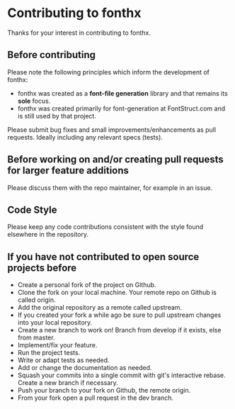 # Contributing to fonthx

Thanks for your interest in contributing to fonthx.

## Before contributing 

Please note the following principles which inform the development of fonthx:

* fonthx was created as a **font-file generation** library and that remains its **sole** focus. 
* fonthx was created primarily for font-generation at FontStruct.com and is still used by that project.

Please submit bug fixes and small improvements/enhancements as pull requests. Ideally including any relevant specs (tests).

## Before working on and/or creating pull requests for larger feature additions
 
Please discuss them with the repo maintainer, for example in an issue.

## Code Style

Please keep any code contributions consistent with the style found elsewhere in the repository.

## If you have not contributed to open source projects before

* Create a personal fork of the project on Github.
* Clone the fork on your local machine. Your remote repo on Github is called origin.
* Add the original repository as a remote called upstream.
* If you created your fork a while ago be sure to pull upstream changes into your local repository.
* Create a new branch to work on! Branch from develop if it exists, else from master.
* Implement/fix your feature.
* Run the project tests.
* Write or adapt tests as needed.
* Add or change the documentation as needed.
* Squash your commits into a single commit with git's interactive rebase. Create a new branch if necessary.
* Push your branch to your fork on Github, the remote origin.
* From your fork open a pull request in the dev branch.



